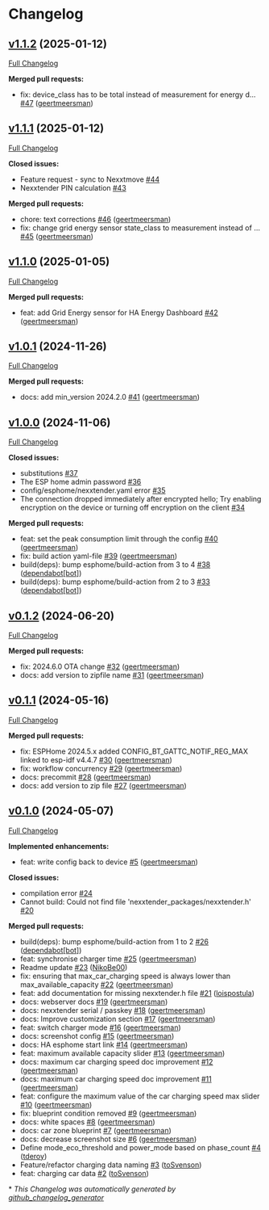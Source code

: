 # Changelog

## [v1.1.2](https://github.com/geertmeersman/nexxtender/tree/v1.1.2) (2025-01-12)

[Full Changelog](https://github.com/geertmeersman/nexxtender/compare/v1.1.1...v1.1.2)

**Merged pull requests:**

- fix: device\_class has to be total instead of measurement for energy d… [\#47](https://github.com/geertmeersman/nexxtender/pull/47) ([geertmeersman](https://github.com/geertmeersman))

## [v1.1.1](https://github.com/geertmeersman/nexxtender/tree/v1.1.1) (2025-01-12)

[Full Changelog](https://github.com/geertmeersman/nexxtender/compare/v1.1.0...v1.1.1)

**Closed issues:**

- Feature request - sync to Nexxtmove [\#44](https://github.com/geertmeersman/nexxtender/issues/44)
- Nexxtender PIN calculation [\#43](https://github.com/geertmeersman/nexxtender/issues/43)

**Merged pull requests:**

- chore: text corrections [\#46](https://github.com/geertmeersman/nexxtender/pull/46) ([geertmeersman](https://github.com/geertmeersman))
- fix: change grid energy sensor state\_class to measurement instead of … [\#45](https://github.com/geertmeersman/nexxtender/pull/45) ([geertmeersman](https://github.com/geertmeersman))

## [v1.1.0](https://github.com/geertmeersman/nexxtender/tree/v1.1.0) (2025-01-05)

[Full Changelog](https://github.com/geertmeersman/nexxtender/compare/v1.0.1...v1.1.0)

**Merged pull requests:**

- feat: add Grid Energy sensor for HA Energy Dashboard [\#42](https://github.com/geertmeersman/nexxtender/pull/42) ([geertmeersman](https://github.com/geertmeersman))

## [v1.0.1](https://github.com/geertmeersman/nexxtender/tree/v1.0.1) (2024-11-26)

[Full Changelog](https://github.com/geertmeersman/nexxtender/compare/v1.0.0...v1.0.1)

**Merged pull requests:**

- docs: add min\_version 2024.2.0 [\#41](https://github.com/geertmeersman/nexxtender/pull/41) ([geertmeersman](https://github.com/geertmeersman))

## [v1.0.0](https://github.com/geertmeersman/nexxtender/tree/v1.0.0) (2024-11-06)

[Full Changelog](https://github.com/geertmeersman/nexxtender/compare/v0.1.2...v1.0.0)

**Closed issues:**

- substitutions [\#37](https://github.com/geertmeersman/nexxtender/issues/37)
- The ESP home admin password  [\#36](https://github.com/geertmeersman/nexxtender/issues/36)
- config/esphome/nexxtender.yaml error [\#35](https://github.com/geertmeersman/nexxtender/issues/35)
- The connection dropped immediately after encrypted hello; Try enabling encryption on the device or turning off encryption on the client [\#34](https://github.com/geertmeersman/nexxtender/issues/34)

**Merged pull requests:**

- feat: set the peak consumption limit through the config [\#40](https://github.com/geertmeersman/nexxtender/pull/40) ([geertmeersman](https://github.com/geertmeersman))
- fix: build action yaml-file [\#39](https://github.com/geertmeersman/nexxtender/pull/39) ([geertmeersman](https://github.com/geertmeersman))
- build\(deps\): bump esphome/build-action from 3 to 4 [\#38](https://github.com/geertmeersman/nexxtender/pull/38) ([dependabot[bot]](https://github.com/apps/dependabot))
- build\(deps\): bump esphome/build-action from 2 to 3 [\#33](https://github.com/geertmeersman/nexxtender/pull/33) ([dependabot[bot]](https://github.com/apps/dependabot))

## [v0.1.2](https://github.com/geertmeersman/nexxtender/tree/v0.1.2) (2024-06-20)

[Full Changelog](https://github.com/geertmeersman/nexxtender/compare/v0.1.1...v0.1.2)

**Merged pull requests:**

- fix: 2024.6.0 OTA change   [\#32](https://github.com/geertmeersman/nexxtender/pull/32) ([geertmeersman](https://github.com/geertmeersman))
- docs: add version to zipfile name [\#31](https://github.com/geertmeersman/nexxtender/pull/31) ([geertmeersman](https://github.com/geertmeersman))

## [v0.1.1](https://github.com/geertmeersman/nexxtender/tree/v0.1.1) (2024-05-16)

[Full Changelog](https://github.com/geertmeersman/nexxtender/compare/v0.1.0...v0.1.1)

**Merged pull requests:**

- fix: ESPHome 2024.5.x added CONFIG\_BT\_GATTC\_NOTIF\_REG\_MAX linked to esp-idf v4.4.7 [\#30](https://github.com/geertmeersman/nexxtender/pull/30) ([geertmeersman](https://github.com/geertmeersman))
- fix: workflow concurrency [\#29](https://github.com/geertmeersman/nexxtender/pull/29) ([geertmeersman](https://github.com/geertmeersman))
- docs: precommit [\#28](https://github.com/geertmeersman/nexxtender/pull/28) ([geertmeersman](https://github.com/geertmeersman))
- docs: add version to zip file [\#27](https://github.com/geertmeersman/nexxtender/pull/27) ([geertmeersman](https://github.com/geertmeersman))

## [v0.1.0](https://github.com/geertmeersman/nexxtender/tree/v0.1.0) (2024-05-07)

[Full Changelog](https://github.com/geertmeersman/nexxtender/compare/476c0013bb882f99aadb1cd099514eeb5a7d77b7...v0.1.0)

**Implemented enhancements:**

- feat: write config back to device [\#5](https://github.com/geertmeersman/nexxtender/pull/5) ([geertmeersman](https://github.com/geertmeersman))

**Closed issues:**

- compilation error [\#24](https://github.com/geertmeersman/nexxtender/issues/24)
- Cannot build: Could not find file 'nexxtender\_packages/nexxtender.h' [\#20](https://github.com/geertmeersman/nexxtender/issues/20)

**Merged pull requests:**

- build\(deps\): bump esphome/build-action from 1 to 2 [\#26](https://github.com/geertmeersman/nexxtender/pull/26) ([dependabot[bot]](https://github.com/apps/dependabot))
- feat: synchronise charger time [\#25](https://github.com/geertmeersman/nexxtender/pull/25) ([geertmeersman](https://github.com/geertmeersman))
- Readme update [\#23](https://github.com/geertmeersman/nexxtender/pull/23) ([NikoBe00](https://github.com/NikoBe00))
- fix: ensuring that max\_car\_charging speed is always lower than max\_available\_capacity [\#22](https://github.com/geertmeersman/nexxtender/pull/22) ([geertmeersman](https://github.com/geertmeersman))
- feat: add documentation for missing nexxtender.h file [\#21](https://github.com/geertmeersman/nexxtender/pull/21) ([loispostula](https://github.com/loispostula))
- docs: webserver docs [\#19](https://github.com/geertmeersman/nexxtender/pull/19) ([geertmeersman](https://github.com/geertmeersman))
- docs: nexxtender serial / passkey [\#18](https://github.com/geertmeersman/nexxtender/pull/18) ([geertmeersman](https://github.com/geertmeersman))
- docs: Improve customization section [\#17](https://github.com/geertmeersman/nexxtender/pull/17) ([geertmeersman](https://github.com/geertmeersman))
- feat: switch charger mode [\#16](https://github.com/geertmeersman/nexxtender/pull/16) ([geertmeersman](https://github.com/geertmeersman))
- docs: screenshot config [\#15](https://github.com/geertmeersman/nexxtender/pull/15) ([geertmeersman](https://github.com/geertmeersman))
- docs: HA esphome start link [\#14](https://github.com/geertmeersman/nexxtender/pull/14) ([geertmeersman](https://github.com/geertmeersman))
- feat: maximum available capacity slider [\#13](https://github.com/geertmeersman/nexxtender/pull/13) ([geertmeersman](https://github.com/geertmeersman))
- docs: maximum car charging speed doc improvement [\#12](https://github.com/geertmeersman/nexxtender/pull/12) ([geertmeersman](https://github.com/geertmeersman))
- docs: maximum car charging speed doc improvement [\#11](https://github.com/geertmeersman/nexxtender/pull/11) ([geertmeersman](https://github.com/geertmeersman))
- feat: configure the maximum value of the car charging speed max slider [\#10](https://github.com/geertmeersman/nexxtender/pull/10) ([geertmeersman](https://github.com/geertmeersman))
- fix: blueprint condition removed [\#9](https://github.com/geertmeersman/nexxtender/pull/9) ([geertmeersman](https://github.com/geertmeersman))
- docs: white spaces [\#8](https://github.com/geertmeersman/nexxtender/pull/8) ([geertmeersman](https://github.com/geertmeersman))
- docs: car zone blueprint [\#7](https://github.com/geertmeersman/nexxtender/pull/7) ([geertmeersman](https://github.com/geertmeersman))
- docs: decrease screenshot size [\#6](https://github.com/geertmeersman/nexxtender/pull/6) ([geertmeersman](https://github.com/geertmeersman))
- Define mode\_eco\_threshold and power\_mode based on phase\_count [\#4](https://github.com/geertmeersman/nexxtender/pull/4) ([tderoy](https://github.com/tderoy))
- Feature/refactor charging data naming [\#3](https://github.com/geertmeersman/nexxtender/pull/3) ([toSvenson](https://github.com/toSvenson))
- feat: charging car data [\#2](https://github.com/geertmeersman/nexxtender/pull/2) ([toSvenson](https://github.com/toSvenson))



\* *This Changelog was automatically generated by [github_changelog_generator](https://github.com/github-changelog-generator/github-changelog-generator)*

